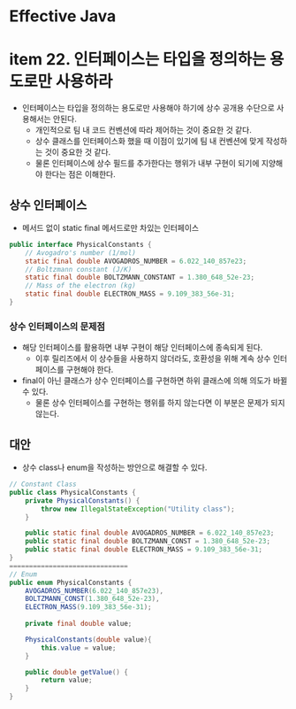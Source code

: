 # Effective Java

# **item 22. 인터페이스는 타입을 정의하는 용도로만 사용하라**

- 인터페이스는 타입을 정의하는 용도로만 사용해야 하기에 상수 공개용 수단으로 사용해서는 안된다.
    - 개인적으로 팀 내 코드 컨벤션에 따라 제어하는 것이 중요한 것 같다.
    - 상수 클래스를 인터페이스화 했을 때 이점이 있기에 팀 내 컨벤션에 맞게 작성하는 것이 중요한 것 같다.
    - 물론 인터페이스에 상수 필드를 추가한다는 행위가 내부 구현이 되기에 지양해야 한다는 점은 이해한다.

## **상수 인터페이스**

- 메서드 없이 static final 메서드로만 차있는 인터페이스

```java
public interface PhysicalConstants {
	// Avogadro's number (1/mol)
	static final double AVOGADROS_NUMBER = 6.022_140_857e23;
	// Boltzmann constant (J/K)
	static final double BOLTZMANN_CONSTANT = 1.380_648_52e-23;
	// Mass of the electron (kg)
	static final double ELECTRON_MASS = 9.109_383_56e-31;
}
```

### 상수 인터페이스의 문제점

- 해당 인터페이스를 활용하면 내부 구현이 해당 인터페이스에 종속되게 된다.
    - 이후 릴리즈에서 이 상수들을 사용하지 않더라도, 호환성을 위해 계속 상수 인터페이스를 구현해야 한다.
- final이 아닌 클래스가 상수 인터페이스를 구현하면 하위 클래스에 의해 의도가 바뀔 수 있다.
    - 물론 상수 인터페이스를 구현하는 행위를 하지 않는다면 이 부분은 문제가 되지 않는다.

## 대안

- 상수 class나 enum을 작성하는 방안으로 해결할 수 있다.

```java
// Constant Class
public class PhysicalConstants {
	private PhysicalConstants() {
        throw new IllegalStateException("Utility class");
    }

	public static final double AVOGADROS_NUMBER = 6.022_140_857e23;
	public static final double BOLTZMANN_CONST = 1.380_648_52e-23;
	public static final double ELECTRON_MASS = 9.109_383_56e-31;
}
==============================
// Enum
public enum PhysicalConstants {
    AVOGADROS_NUMBER(6.022_140_857e23),
    BOLTZMANN_CONST(1.380_648_52e-23),
    ELECTRON_MASS(9.109_383_56e-31);
    
    private final double value;

    PhysicalConstants(double value){
        this.value = value;
    }

    public double getValue() {
        return value;
    }
}
```